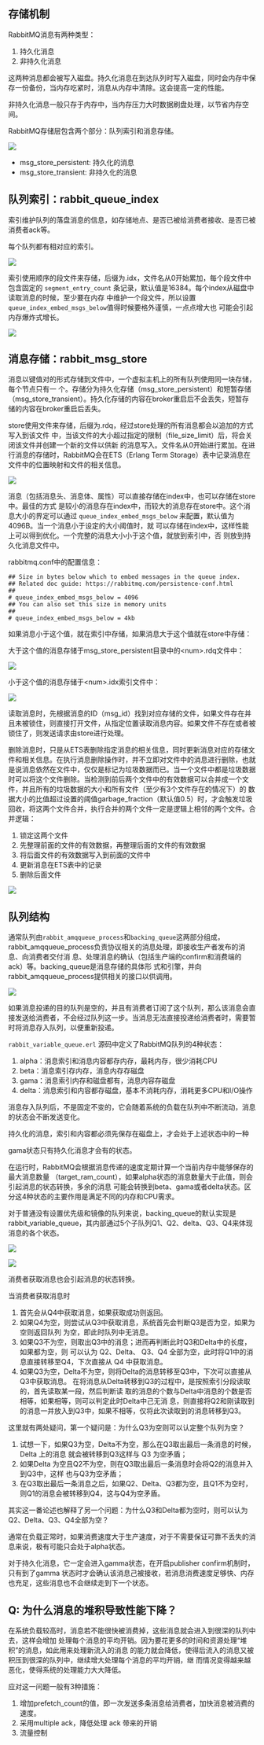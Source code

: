 ## 存储机制
RabbitMQ消息有两种类型：
1. 持久化消息
2. 非持久化消息

这两种消息都会被写入磁盘。持久化消息在到达队列时写入磁盘，同时会内存中保存一份备份，当内存吃紧时，消息从内存中清除。这会提高一定的性能。

非持久化消息一般只存于内存中，当内存压力大时数据刷盘处理，以节省内存空间。

RabbitMQ存储层包含两个部分：队列索引和消息存储。

![](imgs/screenshot-20220211-161741.png)

- msg_store_persistent: 持久化的消息
- msg_store_transient: 非持久化的消息

## 队列索引：rabbit_queue_index
索引维护队列的落盘消息的信息，如存储地点、是否已被给消费者接收、是否已被消费者ack等。

每个队列都有相对应的索引。

![](imgs/screenshot-20220211-161929.png)

索引使用顺序的段文件来存储，后缀为.idx，文件名从0开始累加，每个段文件中包含固定的 `segment_entry_count` 条记录，默认值是16384。每个index从磁盘中读取消息的时候，至少要在内存
中维护一个段文件，所以设置`queue_index_embed_msgs_below`值得时候要格外谨慎，一点点增大也
可能会引起内存爆炸式增长。

![](imgs/30df866a-08e6-4556-ba40-381bc6fe08e6.png)

## 消息存储：rabbit_msg_store

消息以键值对的形式存储到文件中，一个虚拟主机上的所有队列使用同一块存储，每个节点只有一
个。存储分为持久化存储（msg_store_persistent）和短暂存储（msg_store_transient）。持久化存储的内容在broker重启后不会丢失，短暂存储的内容在broker重启后丢失。

store使用文件来存储，后缀为.rdq，经过store处理的所有消息都会以追加的方式写入到该文件
中，当该文件的大小超过指定的限制（file_size_limit）后，将会关闭该文件并创建一个新的文件以供新
的消息写入。文件名从0开始进行累加。在进行消息的存储时，RabbitMQ会在ETS（Erlang Term
Storage）表中记录消息在文件中的位置映射和文件的相关信息。

![](imgs/05df54d8-b2ae-458d-a328-dd1131e75283.png)

消息（包括消息头、消息体、属性）可以直接存储在index中，也可以存储在store中。最佳的方式
是较小的消息存在index中，而较大的消息存在store中。这个消息大小的界定可以通过 `queue_index_embed_msgs_below` 来配置，默认值为4096B。当一个消息小于设定的大小阈值时，就
可以存储在index中，这样性能上可以得到优化。一个完整的消息大小小于这个值，就放到索引中，否
则放到持久化消息文件中。

rabbitmq.conf中的配置信息：

```
## Size in bytes below which to embed messages in the queue index.
## Related doc guide: https://rabbitmq.com/persistence-conf.html
##
# queue_index_embed_msgs_below = 4096
## You can also set this size in memory units
##
# queue_index_embed_msgs_below = 4kb
```

如果消息小于这个值，就在索引中存储，如果消息大于这个值就在store中存储：

大于这个值的消息存储于msg_store_persistent目录中的\<num\>.rdq文件中：

![](imgs/screenshot-20220211-162515.png)

小于这个值的消息存储于\<num\>.idx索引文件中：

![](imgs/screenshot-20220211-162603.png)

读取消息时，先根据消息的ID（msg_id）找到对应存储的文件，如果文件存在并且未被锁住，则直接打开文件，从指定位置读取消息内容。如果文件不存在或者被锁住了，则发送请求由store进行处理。

删除消息时，只是从ETS表删除指定消息的相关信息，同时更新消息对应的存储文件和相关信息。在执行消息删除操作时，并不立即对文件中的消息进行删除，也就是说消息依然在文件中，仅仅是标记为垃圾数据而已。当一个文件中都是垃圾数据时可以将这个文件删除。当检测到前后两个文件中的有效数据可以合并成一个文件，并且所有的垃圾数据的大小和所有文件（至少有3个文件存在的情况下）的
数据大小的比值超过设置的阈值garbage_fraction（默认值0.5）时，才会触发垃圾回收，将这两个文件合并，执行合并的两个文件一定是逻辑上相邻的两个文件。合并逻辑：
1. 锁定这两个文件
2. 先整理前面的文件的有效数据，再整理后面的文件的有效数据
3. 将后面文件的有效数据写入到前面的文件中
4. 更新消息在ETS表中的记录
5. 删除后面文件

![](imgs/screenshot-20220211-162804.png)

## 队列结构
通常队列由`rabbit_amqqueue_process`和`backing_queue`这两部分组成，
rabbit_amqqueue_process负责协议相关的消息处理，即接收生产者发布的消息、向消费者交付消
息、处理消息的确认（包括生产端的confirm和消费端的ack）等。backing_queue是消息存储的具体形
式和引擎，并向rabbit_amqqueue_process提供相关的接口以供调用。

![](imgs/screenshot-20220211-162950.png)

如果消息投递的目的队列是空的，并且有消费者订阅了这个队列，那么该消息会直接发送给消费者，不会经过队列这一步。当消息无法直接投递给消费者时，需要暂时将消息存入队列，以便重新投递。

`rabbit_variable_queue.erl` 源码中定义了RabbitMQ队列的4种状态：
1. alpha：消息索引和消息内容都存内存，最耗内存，很少消耗CPU
2. beta：消息索引存内存，消息内存存磁盘
3. gama：消息索引内存和磁盘都有，消息内容存磁盘
4. delta：消息索引和内容都存磁盘，基本不消耗内存，消耗更多CPU和I/O操作

消息存入队列后，不是固定不变的，它会随着系统的负载在队列中不断流动，消息的状态会不断发送变化。

持久化的消息，索引和内容都必须先保存在磁盘上，才会处于上述状态中的一种

gama状态只有持久化消息才会有的状态。

在运行时，RabbitMQ会根据消息传递的速度定期计算一个当前内存中能够保存的最大消息数量
（target_ram_count），如果alpha状态的消息数量大于此值，则会引起消息的状态转换，多余的消息
可能会转换到beta、gama或者delta状态。区分这4种状态的主要作用是满足不同的内存和CPU需求。

对于普通没有设置优先级和镜像的队列来说，backing_queue的默认实现是
rabbit_variable_queue，其内部通过5个子队列Q1、Q2、delta、Q3、Q4来体现消息的各个状态。

![](imgs/screenshot-20220211-163311.png)

![](imgs/screenshot-20220211-163347.png)

消费者获取消息也会引起消息的状态转换。

当消费者获取消息时

1. 首先会从Q4中获取消息，如果获取成功则返回。
2. 如果Q4为空，则尝试从Q3中获取消息，系统首先会判断Q3是否为空，如果为空则返回队列
为空，即此时队列中无消息。
3. 如果Q3不为空，则取出Q3中的消息；进而再判断此时Q3和Delta中的长度，如果都为空，则
可以认为 Q2、Delta、 Q3、Q4 全部为空，此时将Q1中的消息直接转移至Q4，下次直接从
Q4 中获取消息。
4. 如果Q3为空，Delta不为空，则将Delta的消息转移至Q3中，下次可以直接从Q3中获取消息。
在将消息从Delta转移到Q3的过程中，是按照索引分段读取的，首先读取某一段，然后判断读
取的消息的个数与Delta中消息的个数是否相等，如果相等，则可以判定此时Delta中己无消
息，则直接将Q2和刚读取到的消息一并放入到Q3中，如果不相等，仅将此次读取到的消息转移到Q3。

这里就有两处疑问，第一个疑问是：为什么Q3为空则可以认定整个队列为空？

1. 试想一下，如果Q3为空，Delta不为空，那么在Q3取出最后一条消息的时候，Delta 上的消息
就会被转移到Q3这样与 Q3 为空矛盾；
2. 如果Delta 为空且Q2不为空，则在Q3取出最后一条消息时会将Q2的消息并入到Q3中，这样
也与Q3为空矛盾；
3. 在Q3取出最后一条消息之后，如果Q2、Delta、Q3都为空，且Q1不为空时，则Q1的消息会被转移到Q4，这与Q4为空矛盾。

其实这一番论述也解释了另一个问题：为什么Q3和Delta都为空时，则可以认为 Q2、Delta、Q3、Q4全部为空？

通常在负载正常时，如果消费速度大于生产速度，对于不需要保证可靠不丢失的消息来说，极有可能只会处于alpha状态。

对于持久化消息，它一定会进入gamma状态，在开启publisher confirm机制时，只有到了gamma 状态时才会确认该消息己被接收，若消息消费速度足够快、内存也充足，这些消息也不会继续走到下一个状态。

## Q: 为什么消息的堆积导致性能下降？

在系统负载较高时，消息若不能很快被消费掉，这些消息就会进入到很深的队列中去，这样会增加
处理每个消息的平均开销。因为要花更多的时间和资源处理“堆积”的消息，如此用来处理新流入的消息
的能力就会降低，使得后流入的消息又被积压到很深的队列中，继续增大处理每个消息的平均开销，继
而情况变得越来越恶化，使得系统的处理能力大大降低。

应对这一问题一般有3种措施：

1. 增加prefetch_count的值，即一次发送多条消息给消费者，加快消息被消费的速度。
2. 采用multiple ack，降低处理 ack 带来的开销
3. 流量控制